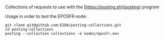 Collections of requests to use with the [https://posting.sh](posting) program

Usage in order to test the EPOSFR node:

    git clone git@github.com:EIDA/posting-collections.git
    cd posting-collections
    posting --collection collections -e nodes/eposfr.env
